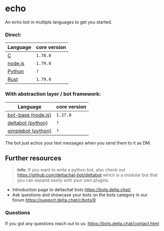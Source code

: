 # echo

An echo bot in multiple languages to get you started.

### Direct:

| Language            | core version |
| ------------------- | ------------ |
| [C](./c)            | `1.78.0`     |
| [node.js](./nodejs) | `1.79.0`     |
| [Python](./python)  | `?`          |
| [Rust](./rust)      | `1.79.0`     |

### With abstraction layer / bot framework:

| Language                                        | core version |
| ----------------------------------------------- | ------------ |
| [bot-base (node.js)](./nodejs_bot_base)         | `1.27.0`     |
| [deltabot (python)](./python_deltabot_plugin)   | `?`          |
| [simplebot (python)](./python_simplebot_plugin) | `?`          |

The bot just echos your text messages when you send them to it as DM.

## Further resources

> **Info**: If you want to write a python bot, also check out https://github.com/deltachat-bot/deltabot which is a modular bot that you can expand easily with your own plugins.

- Introduction page to deltachat bots https://bots.delta.chat/
- Ask questions and showcase your bots on the bots category in our forum https://support.delta.chat/c/bots/9

### Questions

If you got any questions reach out to us: https://bots.delta.chat/contact.html
